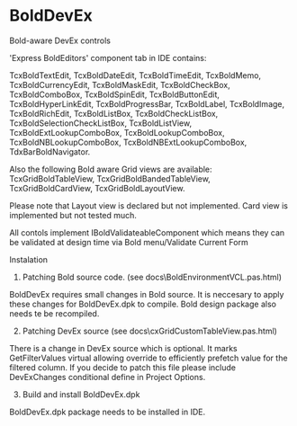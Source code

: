 # BoldDevEx
Bold-aware DevEx controls

'Express BoldEditors' component tab in IDE contains:

TcxBoldTextEdit, TcxBoldDateEdit, TcxBoldTimeEdit, TcxBoldMemo, TcxBoldCurrencyEdit, TcxBoldMaskEdit, TcxBoldCheckBox, TcxBoldComboBox, TcxBoldSpinEdit, TcxBoldButtonEdit, TcxBoldHyperLinkEdit, TcxBoldProgressBar, TcxBoldLabel, TcxBoldImage, TcxBoldRichEdit, TcxBoldListBox, TcxBoldCheckListBox, TcxBoldSelectionCheckListBox, TcxBoldListView, TcxBoldExtLookupComboBox, TcxBoldLookupComboBox, TcxBoldNBLookupComboBox, TcxBoldNBExtLookupComboBox, TdxBarBoldNavigator.

Also the following Bold aware Grid views are available:
  TcxGridBoldTableView, TcxGridBoldBandedTableView, TcxGridBoldCardView, TcxGridBoldLayoutView.
  
Please note that Layout view is declared but not implemented. Card view is implemented but not tested much.

All contols implement IBoldValidateableComponent which means they can be validated at design time via Bold menu/Validate Current Form

Instalation

1. Patching Bold source code. (see docs\BoldEnvironmentVCL.pas.html)

BoldDevEx requires small changes in Bold source. It is neccesary to apply these changes for BoldDevEx.dpk to compile.
Bold design package also needs te be recompiled. 

2. Patching DevEx source (see docs\cxGridCustomTableView.pas.html)

There is a change in DevEx source which is optional. It marks GetFilterValues virtual allowing override to efficiently prefetch value for the filtered column. If you decide to patch this file please include DevExChanges conditional define in Project Options.

3. Build and install BoldDevEx.dpk

BoldDevEx.dpk package needs to be installed in IDE.
